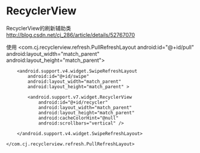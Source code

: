 # RecyclerView
RecyclerView的刷新辅助类 http://blog.csdn.net/cj_286/article/details/52767070

使用
<com.cj.recyclerview.refresh.PullRefreshLayout
        android:id="@+id/pull"
        android:layout_width="match_parent"
        android:layout_height="match_parent">

        <android.support.v4.widget.SwipeRefreshLayout
            android:id="@+id/swipe"
            android:layout_width="match_parent"
            android:layout_height="match_parent" >

            <android.support.v7.widget.RecyclerView
                android:id="@+id/recycler"
                android:layout_width="match_parent"
                android:layout_height="match_parent"
                android:cacheColorHint="@null"
                android:scrollbars="vertical" />

        </android.support.v4.widget.SwipeRefreshLayout>

    </com.cj.recyclerview.refresh.PullRefreshLayout>
